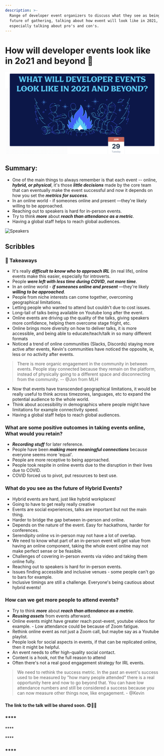 ```yaml
---
description: >-
  Range of developer event organizers to discuss what they see as being the
  future of gathering, talking about how event will look like in 2021,
  especially talking about pro's and con's.
---
```


# How will developer events look like in 2o21 and beyond 🤔



![](../.gitbook/assets/screenshot-2021-06-30-at-10.10.14-pm.png)

## Summary: 

* One of the main things to always remember is that each event -- online, _**hybrid, or physical**_, it's those _**little decisions**_ made by the core team that can eventually make the event successful and now it depends on how you set the _**metrics for success**_.
* In an online world - if someones online and present —they're likely willing to be approached.
* Reaching out to speakers is hard for in-person events.
* Try to think _**more**_ about _**reach than attendance as a metric**_.
* Having a global staff helps to reach global audiences.



![Speakers](../.gitbook/assets/screenshot-2021-06-30-at-10.48.23-pm.png)

## Scribbles

### 🚩 Takeaways

* It's really _**difficult to know who to approach IRL**_ \(in real life\), online events make this easier, especially for introverts.
* People _**were left with less time during COVID**_, _**not more time**_.
* In an online world - _**if someones online and present**_ —they're likely _**willing to be approached**_.
* People from niche interests can come together, overcoming geographical limitations.
* Letting people who wanted to attend but couldn't due to cost issues.
* Long-tail of talks being available on Youtube long after the event.
* Online events are driving up the quality of the talks, giving speakers more confidence, helping them overcome stage fright, etc.
* Online brings more diversity on how to deliver talks, it is more accessible, and being able to educate/teach/talk in so many different formats
* Noticed a trend of online communities \(Slacks, Discords\) staying more active after events, Kevin's communities have noticed the opposite, ie, less or no activity after events. 

> There is more organic engagement in the community in between events. People stay connected because they remain on the platform, instead of physically going to a different space and disconnecting from the community. -- @Jon from MLH

* Now that events have transcended geographical limitations, it would be really useful to think across timezones, languages, etc to expand the potential audience to the whole world. 
* Think about accessibility in demographics where people might have limitations for example connectivity speed.
* Having a global staff helps to reach global audiences.  

### What are some positive outcomes in taking events online, What would you retain?

* _**Recording stuff**_ for later reference.
* People have been _**making more meaningful connections**_ because everyone seems more 'equal'.
* People are more receptive to being approached.
* People took respite in online events due to the disruption in their lives due to COVID.
* COVID forced us to pivot, put resources to best use. 

### **What do you see as the future of Hybrid Events?**

* Hybrid events are hard, just like hybrid workplaces!
* Going to have to get really really creative
* Events are social experiences, talks are important but not the main thing.
* Harder to bridge the gap between in-person and online.
* Depends on the nature of the event. Easy for hackathons, harder for conferences.
* Serendipity online vs in-person may not have a lot of overlap.
* We need to know what part of an in-person event will get value from having an online component, taking the whole event online may not make perfect sense or be feasible.
* Challenges of covering in-person events via video and taking them online fully.
* Reaching out to speakers is hard for in-person events.
* Issues finding accessible and inclusive venues - some people can't go to bars for example.
* Inclusive timings are still a challenge. Everyone's being cautious about hybrid events!



### **How can we get more people to attend events?**

* Try to think _**more**_ about _**reach than attendance as a metric**_.
* _**Reusing assets**_ from events afterward.
* Online events might have greater reach post-event, youtube videos for example. - Low attendance could be because of Zoom fatigue. 
* Rethink online event as not just a Zoom call, but maybe say as a Youtube playlist.
* People look for social aspects in events, if that can be replicated online, then it might be helpful.
* An event needs to offer high-quality social contact.
* Content is a hook, not the full reason to attend
* Often there's not a real good engagement strategy for IRL events.



> We need to rethink the success metric. In the past an event's success used to be measured by "how many people attended" there is a real opportunity here and now to go beyond that. You can have low attendance numbers and still be considered a success because you can now measure other things now, like engagement. - @Kevin

### 

#### The link to the talk will be shared soon. 😊👋🏼  



### \*\*\*\*

\*\*\*\*

\*\*\*\*

### \*\*\*\*





